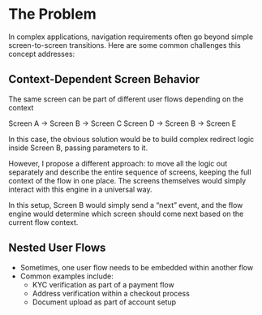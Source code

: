 # The Problem

In complex applications, navigation requirements often go beyond simple screen-to-screen transitions. Here are some common challenges this concept addresses:

## Context-Dependent Screen Behavior

The same screen can be part of different user flows depending on the context

Screen A -> Screen B -> Screen C
Screen D -> Screen B -> Screen E

In this case, the obvious solution would be to build complex redirect logic inside Screen B, passing parameters to it.

However, I propose a different approach: to move all the logic out separately and describe the entire sequence of screens, keeping the full context of the flow in one place.
The screens themselves would simply interact with this engine in a universal way.

In this setup, Screen B would simply send a “next” event, and the flow engine would determine which screen should come next based on the current flow context.

## Nested User Flows
- Sometimes, one user flow needs to be embedded within another flow
- Common examples include:
  - KYC verification as part of a payment flow
  - Address verification within a checkout process
  - Document upload as part of account setup 

